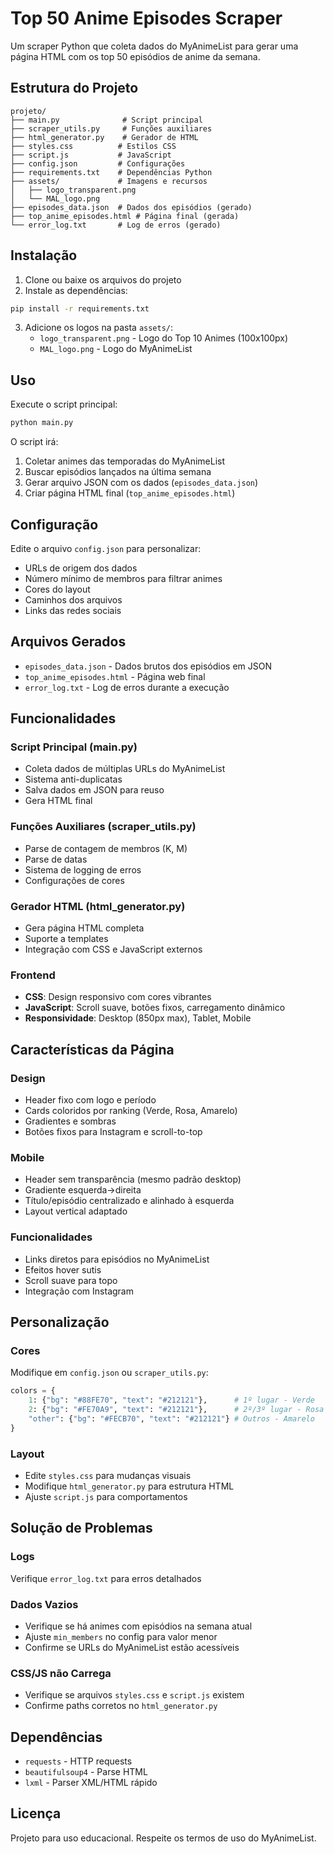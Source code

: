 # Top 50 Anime Episodes Scraper

Um scraper Python que coleta dados do MyAnimeList para gerar uma página HTML com os top 50 episódios de anime da semana.

## Estrutura do Projeto

```
projeto/
├── main.py              # Script principal
├── scraper_utils.py     # Funções auxiliares
├── html_generator.py    # Gerador de HTML
├── styles.css          # Estilos CSS
├── script.js           # JavaScript
├── config.json         # Configurações
├── requirements.txt    # Dependências Python
├── assets/             # Imagens e recursos
│   ├── logo_transparent.png
│   └── MAL_logo.png
├── episodes_data.json  # Dados dos episódios (gerado)
├── top_anime_episodes.html # Página final (gerada)
└── error_log.txt       # Log de erros (gerado)
```

## Instalação

1. Clone ou baixe os arquivos do projeto
2. Instale as dependências:
```bash
pip install -r requirements.txt
```

3. Adicione os logos na pasta `assets/`:
   - `logo_transparent.png` - Logo do Top 10 Animes (100x100px)
   - `MAL_logo.png` - Logo do MyAnimeList

## Uso

Execute o script principal:
```bash
python main.py
```

O script irá:
1. Coletar animes das temporadas do MyAnimeList
2. Buscar episódios lançados na última semana
3. Gerar arquivo JSON com os dados (`episodes_data.json`)
4. Criar página HTML final (`top_anime_episodes.html`)

## Configuração

Edite o arquivo `config.json` para personalizar:
- URLs de origem dos dados
- Número mínimo de membros para filtrar animes
- Cores do layout
- Caminhos dos arquivos
- Links das redes sociais

## Arquivos Gerados

- `episodes_data.json` - Dados brutos dos episódios em JSON
- `top_anime_episodes.html` - Página web final
- `error_log.txt` - Log de erros durante a execução

## Funcionalidades

### Script Principal (main.py)
- Coleta dados de múltiplas URLs do MyAnimeList
- Sistema anti-duplicatas
- Salva dados em JSON para reuso
- Gera HTML final

### Funções Auxiliares (scraper_utils.py)
- Parse de contagem de membros (K, M)
- Parse de datas
- Sistema de logging de erros
- Configurações de cores

### Gerador HTML (html_generator.py)
- Gera página HTML completa
- Suporte a templates
- Integração com CSS e JavaScript externos

### Frontend
- **CSS**: Design responsivo com cores vibrantes
- **JavaScript**: Scroll suave, botões fixos, carregamento dinâmico
- **Responsividade**: Desktop (850px max), Tablet, Mobile

## Características da Página

### Design
- Header fixo com logo e período
- Cards coloridos por ranking (Verde, Rosa, Amarelo)
- Gradientes e sombras
- Botões fixos para Instagram e scroll-to-top

### Mobile
- Header sem transparência (mesmo padrão desktop)
- Gradiente esquerda→direita
- Título/episódio centralizado e alinhado à esquerda
- Layout vertical adaptado

### Funcionalidades
- Links diretos para episódios no MyAnimeList
- Efeitos hover sutis
- Scroll suave para topo
- Integração com Instagram

## Personalização

### Cores
Modifique em `config.json` ou `scraper_utils.py`:
```python
colors = {
    1: {"bg": "#88FE70", "text": "#212121"},      # 1º lugar - Verde
    2: {"bg": "#FE70A9", "text": "#212121"},      # 2º/3º lugar - Rosa  
    "other": {"bg": "#FECB70", "text": "#212121"} # Outros - Amarelo
}
```

### Layout
- Edite `styles.css` para mudanças visuais
- Modifique `html_generator.py` para estrutura HTML
- Ajuste `script.js` para comportamentos

## Solução de Problemas

### Logs
Verifique `error_log.txt` para erros detalhados

### Dados Vazios
- Verifique se há animes com episódios na semana atual
- Ajuste `min_members` no config para valor menor
- Confirme se URLs do MyAnimeList estão acessíveis

### CSS/JS não Carrega
- Verifique se arquivos `styles.css` e `script.js` existem
- Confirme paths corretos no `html_generator.py`

## Dependências

- `requests` - HTTP requests
- `beautifulsoup4` - Parse HTML
- `lxml` - Parser XML/HTML rápido

## Licença

Projeto para uso educacional. Respeite os termos de uso do MyAnimeList.